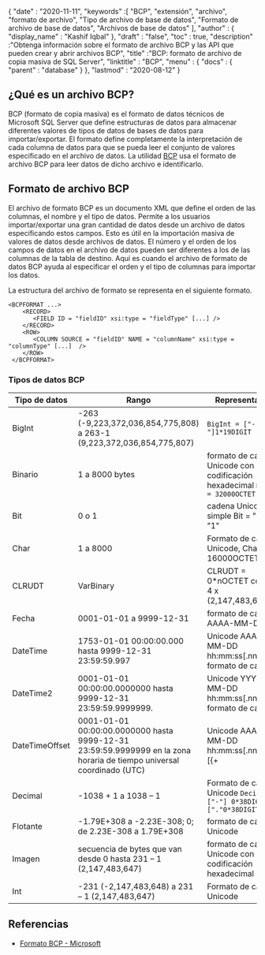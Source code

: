 {
  "date" : "2020-11-11",
  "keywords" :[ "BCP", "extensión", "archivo", "formato de archivo", "Tipo de archivo de base de datos", "Formato de archivo de base de datos", "Archivos de base de datos" ],
  "author" : {
    "display_name" : "Kashif Iqbal"
},
  "draft" : "false",
  "toc" : true,
  "description" :"Obtenga información sobre el formato de archivo BCP y las API que pueden crear y abrir archivos BCP",
  "title" :"BCP: formato de archivo de copia masiva de SQL Server",
  "linktitle" : "BCP",
  "menu" : {
    "docs" : {
      "parent" : "database"
}
},
  "lastmod" : "2020-08-12"
}

## ¿Qué es un archivo BCP?

BCP (formato de copia masiva) es el formato de datos técnicos de Microsoft SQL Server que define estructuras de datos para almacenar diferentes valores de tipos de datos de bases de datos para importar/exportar. El formato define completamente la interpretación de cada columna de datos para que se pueda leer el conjunto de valores especificado en el archivo de datos. La utilidad [BCP](https://learn.microsoft.com/en-us/previous-versions/sql/sql-server-2008-r2/ms162802(v=sql.105)) usa el formato de archivo BCP para leer datos de dicho archivo e identificarlo.


## Formato de archivo BCP

El archivo de formato BCP es un documento XML que define el orden de las columnas, el nombre y el tipo de datos. Permite a los usuarios importar/exportar una gran cantidad de datos desde un archivo de datos especificando estos campos. Esto es útil en la importación masiva de valores de datos desde archivos de datos. El número y el orden de los campos de datos en el archivo de datos pueden ser diferentes a los de las columnas de la tabla de destino. Aquí es cuando el archivo de formato de datos BCP ayuda al especificar el orden y el tipo de columnas para importar los datos.

La estructura del archivo de formato se representa en el siguiente formato.

```
<BCPFORMAT ...>
    <RECORD>
       <FIELD ID = "fieldID" xsi:type = "fieldType" [...] />
    </RECORD>
    <ROW>
       <COLUMN SOURCE = "fieldID" NAME = "columnName" xsi:type = "columnType" [...]  />
    </ROW>
 </BCPFORMAT>
```

### Tipos de datos BCP

|Tipo de datos|Rango|Representación|
---|---|---|
|BigInt|-263 (-9,223,372,036,854,775,808) a 263-1 (9,223,372,036,854,775,807)|`BigInt = ["-"]1*19DIGIT`|
|Binario|1 a 8000 bytes|formato de cadena Unicode con codificación hexadecimal `Binary = 32000OCTET`|
|Bit|0 o 1|cadena Unicode simple Bit = "0" / "1"|
|Char|1 a 8000|Formato de cadena Unicode, Char = 16000OCTET|
|CLRUDT|VarBinary|CLRUDT = 0*nOCTET con n = 4 x (2,147,483,647)|
|Fecha|0001-01-01 a 9999-12-31|formato de cadena AAAA-MM-DD|
|DateTime|1753-01-01 00:00:00.000 hasta 9999-12-31 23:59:59.997| Unicode AAAA-MM-DD hh:mm:ss[.nnn] formato de cadena|
|DateTime2|0001-01-01 00:00:00.0000000 hasta 9999-12-31 23:59:59.9999999.| Unicode YYYY-MM-DD hh:mm:ss[.nnnnnnn] formato de cadena|
|DateTimeOffset|0001-01-01 00:00:00.0000000 hasta 9999-12-31 23:59:59.9999999 en la zona horaria de tiempo universal coordinado (UTC)| Unicode AAAA-MM-DD hh:mm:ss[.nnnnnnn] [{+|-}hh:mm] formato de cadena|
|Decimal|-1038 + 1 a 1038 – 1|Formato de cadena Unicode `Decimal = ["-"] 0*38DIGIT ["."0*38DIGIT]`|
|Flotante|-1.79E+308 a -2.23E-308; 0; de 2.23E-308 a 1.79E+308|formato de cadena Unicode|
|Imagen|secuencia de bytes que van desde 0 hasta 231 – 1 (2,147,483,647)|formato de cadena Unicode con codificación hexadecimal|
|Int|-231 (-2,147,483,648) a 231 – 1 (2,147,483,647)|Formato de cadena Unicode|

## Referencias

* [Formato BCP - Microsoft](https://learn.microsoft.com/en-us/openspecs/sql_data_portability/ms-bcp/54965c4d-34c7-400d-b970-1007984315a5)

